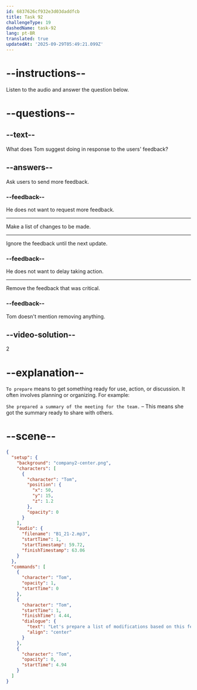 ```yaml
---
id: 6837626cf932e3d03daddfcb
title: Task 92
challengeType: 19
dashedName: task-92
lang: pt-BR
translated: true
updatedAt: '2025-09-29T05:49:21.099Z'
---
```


<!-- (Audio) Tom: Let's prepare a list of modifications based on this feedback. -->

# --instructions--

Listen to the audio and answer the question below.

# --questions--

## --text--

What does Tom suggest doing in response to the users' feedback?

## --answers--

Ask users to send more feedback.

### --feedback--

He does not want to request more feedback.

---

Make a list of changes to be made.

---

Ignore the feedback until the next update.

### --feedback--

He does not want to delay taking action.

---

Remove the feedback that was critical.

### --feedback--

Tom doesn't mention removing anything.

## --video-solution--

2

# --explanation--

`To prepare` means to get something ready for use, action, or discussion. It often involves planning or organizing. For example:

`She prepared a summary of the meeting for the team.` – This means she got the summary ready to share with others.

# --scene--

```json
{
  "setup": {
    "background": "company2-center.png",
    "characters": [
      {
        "character": "Tom",
        "position": {
          "x": 50,
          "y": 15,
          "z": 1.2
        },
        "opacity": 0
      }
    ],
    "audio": {
      "filename": "B1_21-2.mp3",
      "startTime": 1,
      "startTimestamp": 59.72,
      "finishTimestamp": 63.06
    }
  },
  "commands": [
    {
      "character": "Tom",
      "opacity": 1,
      "startTime": 0
    },
    {
      "character": "Tom",
      "startTime": 1,
      "finishTime": 4.44,
      "dialogue": {
        "text": "Let's prepare a list of modifications based on this feedback.",
        "align": "center"
      }
    },
    {
      "character": "Tom",
      "opacity": 0,
      "startTime": 4.94
    }
  ]
}
```
